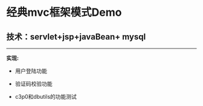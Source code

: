 

经典mvc框架模式Demo
=
技术：servlet+jsp+javaBean+ mysql
---

***

**实现:**

* 用户登陆功能 

* 验证码校验功能 

* c3p0和dbutils的功能测试 

